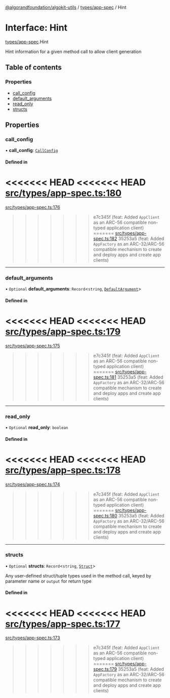 [@algorandfoundation/algokit-utils](../README.md) / [types/app-spec](../modules/types_app_spec.md) / Hint

# Interface: Hint

[types/app-spec](../modules/types_app_spec.md).Hint

Hint information for a given method call to allow client generation

## Table of contents

### Properties

- [call\_config](types_app_spec.Hint.md#call_config)
- [default\_arguments](types_app_spec.Hint.md#default_arguments)
- [read\_only](types_app_spec.Hint.md#read_only)
- [structs](types_app_spec.Hint.md#structs)

## Properties

### call\_config

• **call\_config**: [`CallConfig`](types_app_spec.CallConfig.md)

#### Defined in

<<<<<<< HEAD
<<<<<<< HEAD
[src/types/app-spec.ts:180](https://github.com/algorandfoundation/algokit-utils-ts/blob/main/src/types/app-spec.ts#L180)
=======
[src/types/app-spec.ts:176](https://github.com/algorandfoundation/algokit-utils-ts/blob/main/src/types/app-spec.ts#L176)
>>>>>>> e7c345f (feat: Added `AppClient` as an ARC-56 compatible non-typed application client)
=======
[src/types/app-spec.ts:182](https://github.com/algorandfoundation/algokit-utils-ts/blob/main/src/types/app-spec.ts#L182)
>>>>>>> 35253a5 (feat: Added `AppFactory` as an ARC-32/ARC-56 compatible mechanism to create and deploy apps and create app clients)

___

### default\_arguments

• `Optional` **default\_arguments**: `Record`\<`string`, [`DefaultArgument`](../modules/types_app_spec.md#defaultargument)\>

#### Defined in

<<<<<<< HEAD
<<<<<<< HEAD
[src/types/app-spec.ts:179](https://github.com/algorandfoundation/algokit-utils-ts/blob/main/src/types/app-spec.ts#L179)
=======
[src/types/app-spec.ts:175](https://github.com/algorandfoundation/algokit-utils-ts/blob/main/src/types/app-spec.ts#L175)
>>>>>>> e7c345f (feat: Added `AppClient` as an ARC-56 compatible non-typed application client)
=======
[src/types/app-spec.ts:181](https://github.com/algorandfoundation/algokit-utils-ts/blob/main/src/types/app-spec.ts#L181)
>>>>>>> 35253a5 (feat: Added `AppFactory` as an ARC-32/ARC-56 compatible mechanism to create and deploy apps and create app clients)

___

### read\_only

• `Optional` **read\_only**: `boolean`

#### Defined in

<<<<<<< HEAD
<<<<<<< HEAD
[src/types/app-spec.ts:178](https://github.com/algorandfoundation/algokit-utils-ts/blob/main/src/types/app-spec.ts#L178)
=======
[src/types/app-spec.ts:174](https://github.com/algorandfoundation/algokit-utils-ts/blob/main/src/types/app-spec.ts#L174)
>>>>>>> e7c345f (feat: Added `AppClient` as an ARC-56 compatible non-typed application client)
=======
[src/types/app-spec.ts:180](https://github.com/algorandfoundation/algokit-utils-ts/blob/main/src/types/app-spec.ts#L180)
>>>>>>> 35253a5 (feat: Added `AppFactory` as an ARC-32/ARC-56 compatible mechanism to create and deploy apps and create app clients)

___

### structs

• `Optional` **structs**: `Record`\<`string`, [`Struct`](types_app_spec.Struct.md)\>

Any user-defined struct/tuple types used in the method call, keyed by parameter name or `output` for return type

#### Defined in

<<<<<<< HEAD
<<<<<<< HEAD
[src/types/app-spec.ts:177](https://github.com/algorandfoundation/algokit-utils-ts/blob/main/src/types/app-spec.ts#L177)
=======
[src/types/app-spec.ts:173](https://github.com/algorandfoundation/algokit-utils-ts/blob/main/src/types/app-spec.ts#L173)
>>>>>>> e7c345f (feat: Added `AppClient` as an ARC-56 compatible non-typed application client)
=======
[src/types/app-spec.ts:179](https://github.com/algorandfoundation/algokit-utils-ts/blob/main/src/types/app-spec.ts#L179)
>>>>>>> 35253a5 (feat: Added `AppFactory` as an ARC-32/ARC-56 compatible mechanism to create and deploy apps and create app clients)
